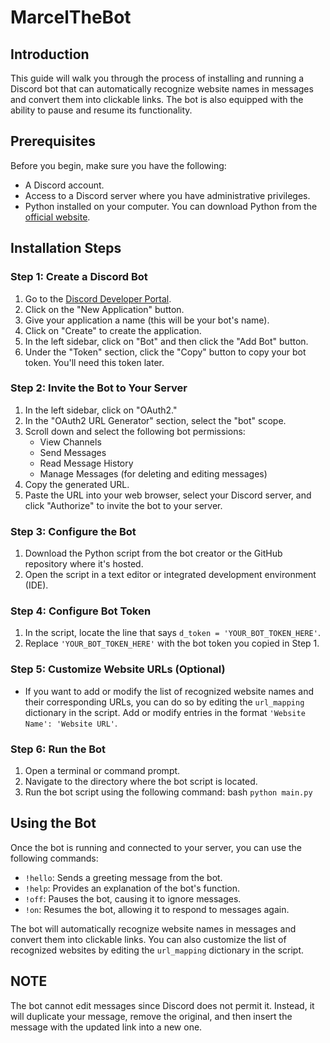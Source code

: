 # MarcelTheBot

## Introduction
This guide will walk you through the process of installing and running a Discord bot that can automatically recognize website names in messages and convert them into clickable links. The bot is also equipped with the ability to pause and resume its functionality.

## Prerequisites
Before you begin, make sure you have the following:
- A Discord account.
- Access to a Discord server where you have administrative privileges.
- Python installed on your computer. You can download Python from the [official website](https://www.python.org/downloads/).

## Installation Steps

### Step 1: Create a Discord Bot
1. Go to the [Discord Developer Portal](https://discord.com/developers/applications).
2. Click on the "New Application" button.
3. Give your application a name (this will be your bot's name).
4. Click on "Create" to create the application.
5. In the left sidebar, click on "Bot" and then click the "Add Bot" button.
6. Under the "Token" section, click the "Copy" button to copy your bot token. You'll need this token later.

### Step 2: Invite the Bot to Your Server
1. In the left sidebar, click on "OAuth2."
2. In the "OAuth2 URL Generator" section, select the "bot" scope.
3. Scroll down and select the following bot permissions:
   - View Channels
   - Send Messages
   - Read Message History
   - Manage Messages (for deleting and editing messages)
4. Copy the generated URL.
5. Paste the URL into your web browser, select your Discord server, and click "Authorize" to invite the bot to your server.

### Step 3: Configure the Bot
1. Download the Python script from the bot creator or the GitHub repository where it's hosted.
2. Open the script in a text editor or integrated development environment (IDE).

### Step 4: Configure Bot Token
1. In the script, locate the line that says `d_token = 'YOUR_BOT_TOKEN_HERE'`.
2. Replace `'YOUR_BOT_TOKEN_HERE'` with the bot token you copied in Step 1.

### Step 5: Customize Website URLs (Optional)
- If you want to add or modify the list of recognized website names and their corresponding URLs, you can do so by editing the `url_mapping` dictionary in the script. Add or modify entries in the format `'Website Name': 'Website URL'`.

### Step 6: Run the Bot
1. Open a terminal or command prompt.
2. Navigate to the directory where the bot script is located.
3. Run the bot script using the following command: bash ```python main.py```

## Using the Bot

Once the bot is running and connected to your server, you can use the following commands:

- `!hello`: Sends a greeting message from the bot.
- `!help`: Provides an explanation of the bot's function.
- `!off`: Pauses the bot, causing it to ignore messages.
- `!on`: Resumes the bot, allowing it to respond to messages again.

The bot will automatically recognize website names in messages and convert them into clickable links. You can also customize the list of recognized websites by editing the `url_mapping` dictionary in the script.

## NOTE

The bot cannot edit messages since Discord does not permit it. Instead, it will duplicate your message, remove the original, and then insert the message with the updated link into a new one.
